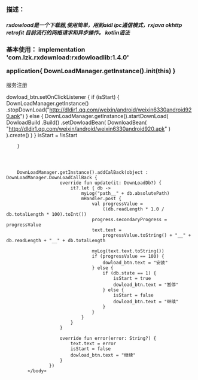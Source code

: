 

<h3>
描述：
</h3>
<h5>
rxdowload是一个下载器,使用简单，用到aidl ipc通信模式，rxjava okhttp retrofit 目前流行的网络请求和异步操作。
kotlin语法
</h5>
<h3>
基本使用：
implementation 'com.lzk.rxdownload:rxdowloadlib:1.4.0'


application{
DownLoadManager.getInstance().init(this)
}
</h3>
<body>
<p>服务注册
 <service
            android:name="com.lzk.rxdowloadlib.service.RxDowloadService"
            android:process=":remote" /></p>



dowload_btn.setOnClickListener {
            if (isStart) {
                DownLoadManager.getInstance()
                    .stopDownLoad("http://dldir1.qq.com/weixin/android/weixin6330android920.apk")
            } else {
                DownLoadManager.getInstance().startDownLoad(
                    DowloadBuild
                        .Build()
                        .setDowloadBean(
                            DownloadBean(
                                "http://dldir1.qq.com/weixin/android/weixin6330android920.apk"
                            )
                        ).create()
                )
            }
            isStart = !isStart

        }




        DownLoadManager.getInstance().addCalBack(object : DownLoadManager.DownLoadCallBack {
                        override fun update(it: DownLoadDb?) {
                            it?.let { db ->
                                myLog("path__" + db.absolutePath)
                                mHandler.post {
                                    val progressValue =
                                        ((db.readLength * 1.0 / db.totalLength * 100).toInt())
                                    progress.secondaryProgress = progressValue
                                    text.text =
                                        progressValue.toString() + "__" + db.readLength + "__" + db.totalLength

                                    myLog(text.text.toString())
                                    if (progressValue == 100) {
                                        dowload_btn.text = "安装"
                                    } else {
                                        if (db.state == 1) {
                                            isStart = true
                                            dowload_btn.text = "暂停"
                                        } else {
                                            isStart = false
                                            dowload_btn.text = "继续"
                                        }
                                    }
                                }
                            }
                        }

                        override fun error(error: String?) {
                            text.text = error
                            isStart = false
                            dowload_btn.text = "继续"
                        }
                    })
            </body>




